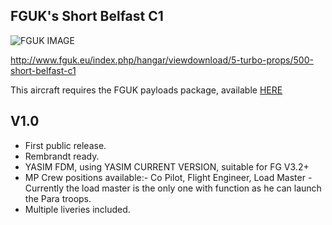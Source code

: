 FGUK's Short Belfast C1
------------------------

![FGUK IMAGE](http://www.fguk.eu/images/jdownloads/screenshots/fgfs-screen-0183.png)

http://www.fguk.eu/index.php/hangar/viewdownload/5-turbo-props/500-short-belfast-c1

This aircraft requires the FGUK payloads package, available <a href="http://www.fguk.eu/index.php/hangar/viewdownload/11-other-objects-and-vehicles/162-fguk-payloads-package">HERE</a>

V1.0
----

* First public release.
* Rembrandt ready.
* YASIM FDM, using YASIM CURRENT VERSION, suitable for FG V3.2+
* MP Crew positions available:- Co Pilot, Flight Engineer, Load Master - Currently the load master is the only one with function as he can  launch the Para troops.
* Multiple liveries included.
